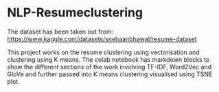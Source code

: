 # NLP-Resumeclustering

The dataset has been taken out from: https://www.kaggle.com/datasets/snehaanbhawal/resume-dataset

This project works on the resume clustering using vectorisation and clustering using K means.
The colab notebook has markdown blocks to show the different sections of the work involving TF-IDF, Word2Vec and GloVe and further passed into K means clustering visualised using TSNE plot.
